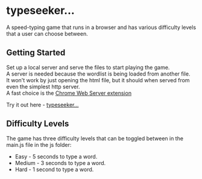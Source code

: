# typeseeker... 
A speed-typing game that runs in a browser and has various difficulty levels that a user can choose between.

## Getting Started
Set up a local server and serve the files to start playing the game.<br> 
A server is needed because the wordlist is being loaded from another file.<br>
It won't work by just opening the html file, but it should when served from even the simplest http server.<br> 
A fast choice is the [Chrome Web Server extension](https://github.com/kzahel/web-server-chrome)<br>

Try it out here - [typeseeker...](https://alexnjoroge.github.io/typeseeker/) 

## Difficulty Levels

The game has three difficulty levels that can be toggled between in the main.js file in the js folder:

  * Easy   - 5 seconds to type a word.
  * Medium - 3 seconds to type a word.
  * Hard   - 1 second to type a word.


